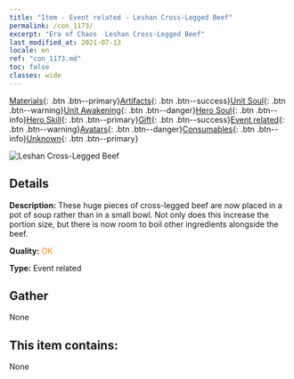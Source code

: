 ```yaml
---
title: "Item - Event related - Leshan Cross-Legged Beef"
permalink: /con_1173/
excerpt: "Era of Chaos  Leshan Cross-Legged Beef"
last_modified_at: 2021-07-13
locale: en
ref: "con_1173.md"
toc: false
classes: wide
---
```

 [Materials](/Items/){: .btn .btn--primary}[Artifacts](/Items/Artifacts/){: .btn .btn--success}[Unit Soul](/Items/UnitSoul/){: .btn .btn--warning}[Unit Awakening](/Items/UnitAwakening/){: .btn .btn--danger}[Hero Soul](/Items/HeroSoul/){: .btn .btn--info}[Hero Skill](/Items/HeroSkill/){: .btn .btn--primary}[Gift](/Items/Gift/){: .btn .btn--success}[Event related](/Items/Events/){: .btn .btn--warning}[Avatars](/Items/Avatars/){: .btn .btn--danger}[Consumables](/Items/Consumables/){: .btn .btn--info}[Unknown](/Items/Unknown/){: .btn .btn--primary}

 ![Leshan Cross-Legged Beef](/images/t/i_81511221.png)

## Details
 **Description:** These huge pieces of cross-legged beef are now placed in a pot of soup rather than in a small bowl. Not only does this increase the portion size, but there is now room to boil other ingredients alongside the beef.

 **Quality:** <span style="color: #FF8C00">OK</span>

 **Type:** Event related

## Gather

  None

## This item contains:

  None

